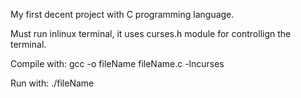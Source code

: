 My first decent project with C programming language. 

Must run inlinux terminal, it uses curses.h module for controllign the terminal. 

Compile with:
gcc -o fileName fileName.c -lncurses

Run with:
./fileName
